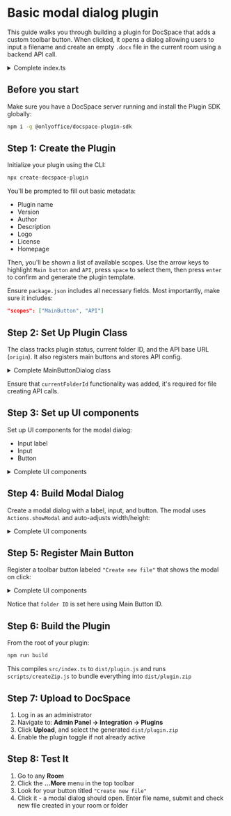 # Basic modal dialog plugin

This guide walks you through building a plugin for DocSpace that adds a custom toolbar button. When clicked, it opens a dialog allowing users to input a filename and create an empty `.docx` file in the current room using a backend API call.

<details>
  <summary>Complete index.ts</summary>

``` js
// For plugin
import { 
  IPlugin, 
  PluginStatus, 
  IMainButtonPlugin, 
  IMainButtonItem, 
  IApiPlugin 
} from '@onlyoffice/docspace-plugin-sdk'

// For Modal
import { 
  Actions, 
  Components, 
  IBox, 
  IText, 
  IMessage, 
  IModalDialog, 
  ModalDisplayType, 
  IButton, 
  ButtonSize,
  IInput,
  InputAutocomplete,
  InputSize,
  InputType,
  InputGroup
} from "@onlyoffice/docspace-plugin-sdk"

class MainButtonDialog implements IPlugin, IMainButtonPlugin, IApiPlugin {
  status: PluginStatus = PluginStatus.active;
  mainButtonItems: Map<string, IMainButtonItem> = new Map();

  currentFolderId: number | null = null;

  onLoadCallback = async () => {};
           
  updateStatus = (status: PluginStatus) => {
    this.status = status;
  };
          
  getStatus = () => {
    return this.status;
  };
          
  setOnLoadCallback = (callback: () => Promise<void>) => {
    this.onLoadCallback = callback;
  };
        
  addMainButtonItem = (item: IMainButtonItem ): void => {
    this.mainButtonItems.set(item.key, item);
  };
        
  getMainButtonItems = (): Map<string, IMainButtonItem > => {
    return this.mainButtonItems;
  };
        
  updateMainButtonItem = (item: IMainButtonItem): void => {
    this.mainButtonItems.set(item.key, item);
  };
  
  origin = "";
  proxy = "";
  prefix = "";

  setOrigin = (origin: string): void => {
    this.origin = origin;
  };

  getOrigin = (): string => {
    return this.origin;
  };

  setProxy = (proxy: string): void => {
    this.proxy = proxy;
  };

  getProxy = (): string => {
    return this.proxy;
  }

  setPrefix = (prefix: string): void => {
    this.prefix = prefix;
  };

  getPrefix = (): string => {
    return this.prefix;
  };

  setAPI = (origin: string, proxy: string, prefix: string): void => {
    this.origin = origin;
    this.proxy = proxy;
    this.prefix = prefix;
  };

  getAPI = (): {origin: string; proxy: string; prefix: string} => {
    return { origin: this.origin, proxy: this.proxy, prefix: this.prefix };
  };

  setCurrentFolderId = (id: number | null) => {
    this.currentFolderId = id;
  };
}

const plugin = new MainButtonDialog();

// Create text props
const labelProps: IText = {
  text: "Name your file",
  fontWeight: 600,
  fontSize: "13px",
  lineHeight: "20px",
  noSelect: true,
};

// Create input props
const onChange = (value: string) => {
  input.value = value;
  const message: IMessage = {
    actions: [Actions.updateProps],
    newProps: input,
  };
  return message;
};

const input: IInput = {
  value: "",
  onChange,
  scale: true,
  size: InputSize.base,
  type: InputType.text,
  autoComplete: InputAutocomplete.off,
};

const inputComponent: InputGroup = {
  component: Components.input,
  props: input,
};

const inputProps: IBox = {
  marginProp: "0 0 24px",
  children: [inputComponent]
};

// Create button props
const createFile = () => {
  fetch(
    `${plugin.getOrigin()}/api/2.0/files/${plugin.currentFolderId}/file`,
    {
      method: "POST",
      headers: {
        "Content-Type": "application/json;charset=utf-8",
      },
      body: JSON.stringify({
        title: `${input.value}.docx`
      }),
    }
  );
};

const buttonProps: IButton = {
  label: "Create File",
  primary: true,
  size: ButtonSize.normal,
  scale: true,
  isDisabled: false,
  withLoadingAfterClick: true,
  onClick: () => {
    console.log(`Creating file named ${input.value}.docx`)
    createFile()
  }
};

// Add label, input, and button components with props to the modal
const body: IBox = {
  widthProp: "700px",
  heightProp: "150px",
  children: [
    { component: Components.text, props: labelProps },
    { component: Components.box, props: inputProps },
    { component: Components.button, props: buttonProps }
  ],
};

export const modalDialogProps: IModalDialog = {
  dialogHeader: "Create an empty DOCX file",
  dialogBody: body,
  displayType: ModalDisplayType.modal,
  onClose: () => {
    const message: IMessage = {
      actions: [Actions.closeModal],
    };
    return message;
  },

  onLoad: async () => {
    return {
      newDialogHeader: modalDialogProps.dialogHeader,
      newDialogBody: modalDialogProps.dialogBody,
    };
  },
  autoMaxHeight: true,
  autoMaxWidth: true,
};

// Create the main button with modal on click
const createItem: IMainButtonItem = {
  key: "main-button",
  label: "Create new file",
  icon: "icon.svg",
  onClick: () => {}
}

const mainButtonItem: IMainButtonItem = {
  key: "main-button",
  label: "Create new file",
  icon: "icon.svg",
  items: [createItem],
  onClick: (id: number) => {
    plugin.setCurrentFolderId(id)
    const message: IMessage = {
        actions: [Actions.showModal],
        modalDialogProps: modalDialogProps,
      };
  
      return message;
  }
};

// Add the main button to the plugin
plugin.addMainButtonItem(mainButtonItem);

declare global {
  interface Window {
    Plugins: any;
  }
};

window.Plugins.Mainbtndialog = plugin || {};

export default plugin;
```

</details>

## Before you start

Make sure you have a DocSpace server running and install the Plugin SDK globally:

```bash
npm i -g @onlyoffice/docspace-plugin-sdk
```

## Step 1: Create the Plugin

Initialize your plugin using the CLI:

```bash
npx create-docspace-plugin
```

You'll be prompted to fill out basic metadata:
- Plugin name
- Version
- Author
- Description
- Logo
- License
- Homepage

Then, you'll be shown a list of available scopes.
Use the arrow keys to highlight `Main button` and `API`, press `space` to select them, then press `enter` to confirm and generate the plugin template.

Ensure `package.json` includes all necessary fields. Most importantly, make sure it includes:
```json
"scopes": ["MainButton", "API"]
```

## Step 2: Set Up Plugin Class

The class tracks plugin status, current folder ID, and the API base URL (`origin`). It also registers main buttons and stores API config.
<details>
  <summary>Complete MainButtonDialog class</summary>

``` js
import { 
  IPlugin, 
  PluginStatus, 
  IMainButtonPlugin, 
  IMainButtonItem, 
  IApiPlugin 
} from '@onlyoffice/docspace-plugin-sdk'

class MainButtonDialog implements IPlugin, IMainButtonPlugin, IApiPlugin {
  status: PluginStatus = PluginStatus.active;
  mainButtonItems: Map<string, IMainButtonItem> = new Map();

  currentFolderId: number | null = null;

  onLoadCallback = async () => {};
           
  updateStatus = (status: PluginStatus) => {
    this.status = status;
  };
          
  getStatus = () => {
    return this.status;
  };
          
  setOnLoadCallback = (callback: () => Promise<void>) => {
    this.onLoadCallback = callback;
  };
        
  addMainButtonItem = (item: IMainButtonItem ): void => {
    this.mainButtonItems.set(item.key, item);
  };
        
  getMainButtonItems = (): Map<string, IMainButtonItem > => {
    return this.mainButtonItems;
  };
        
  updateMainButtonItem = (item: IMainButtonItem): void => {
    this.mainButtonItems.set(item.key, item);
  };
  
  origin = "";
  proxy = "";
  prefix = "";

  setOrigin = (origin: string): void => {
    this.origin = origin;
  };

  getOrigin = (): string => {
    return this.origin;
  };

  setProxy = (proxy: string): void => {
    this.proxy = proxy;
  };

  getProxy = (): string => {
    return this.proxy;
  }

  setPrefix = (prefix: string): void => {
    this.prefix = prefix;
  };

  getPrefix = (): string => {
    return this.prefix;
  };

  setAPI = (origin: string, proxy: string, prefix: string): void => {
    this.origin = origin;
    this.proxy = proxy;
    this.prefix = prefix;
  };

  getAPI = (): {origin: string; proxy: string; prefix: string} => {
    return { origin: this.origin, proxy: this.proxy, prefix: this.prefix };
  };

  setCurrentFolderId = (id: number | null) => {
    this.currentFolderId = id;
  };
}

const plugin = new MainButtonDialog();

// Add plugin items and components below the plugin init line

declare global {
  interface Window {
    Plugins: any;
  }
};

window.Plugins.Mainbtndialog = plugin || {};

export default plugin;
```

</details>

Ensure that `currentFolderId` functionality was added, it's required for file creating API calls.

## Step 3: Set up UI components

Set up UI components for the modal dialog:
- Input label
- Input
- Button

<details>
  <summary>Complete UI components</summary>

``` js
// Create text props
const labelProps: IText = {
  text: "Name your file",
  fontWeight: 600,
  fontSize: "13px",
  lineHeight: "20px",
  noSelect: true,
};

// Create input props
const onChange = (value: string) => {
  input.value = value;
  const message: IMessage = {
    actions: [Actions.updateProps],
    newProps: input,
  };
  return message;
};

const input: IInput = {
  value: "",
  onChange,
  scale: true,
  size: InputSize.base,
  type: InputType.text,
  autoComplete: InputAutocomplete.off,
};

const inputComponent: InputGroup = {
  component: Components.input,
  props: input,
};

const inputProps: IBox = {
  marginProp: "0 0 24px",
  children: [inputComponent]
};

// Create button props
const createFile = () => {
  fetch(
    `${plugin.getOrigin()}/api/2.0/files/${plugin.currentFolderId}/file`,
    {
      method: "POST",
      headers: {
        "Content-Type": "application/json;charset=utf-8",
      },
      body: JSON.stringify({
        title: `${input.value}.docx`
      }),
    }
  );
};

const buttonProps: IButton = {
  label: "Create File",
  primary: true,
  size: ButtonSize.normal,
  scale: true,
  isDisabled: false,
  withLoadingAfterClick: true,
  onClick: () => {
    console.log(`Creating file named ${input.value}.docx`)
    createFile()
  }
};
```
</details>

## Step 4: Build Modal Dialog

Create a modal dialog with a label, input, and button. The modal uses `Actions.showModal` and auto-adjusts width/height:

<details>
  <summary>Complete UI components</summary>

```js
const body: IBox = {
  widthProp: "700px",
  heightProp: "150px",
  children: [
    { component: Components.text, props: labelProps },
    { component: Components.box, props: inputProps },
    { component: Components.button, props: buttonProps }
  ],
};

export const modalDialogProps: IModalDialog = {
  dialogHeader: "Create an empty DOCX file",
  dialogBody: body,
  displayType: ModalDisplayType.modal,
  onClose: () => {
    const message: IMessage = {
      actions: [Actions.closeModal],
    };
    return message;
  },

  onLoad: async () => {
    return {
      newDialogHeader: modalDialogProps.dialogHeader,
      newDialogBody: modalDialogProps.dialogBody,
    };
  },
  autoMaxHeight: true,
  autoMaxWidth: true,
};
```
</details>

## Step 5: Register Main Button

Register a toolbar button labeled `"Create new file"` that shows the modal on click:

<details>
  <summary>Complete UI components</summary>
  
```js
const createItem: IMainButtonItem = {
  key: "main-button",
  label: "Create new file",
  icon: "icon.svg",
  onClick: () => {}
}

const mainButtonItem: IMainButtonItem = {
  key: "main-button",
  label: "Create new file",
  icon: "icon.svg",
  items: [createItem],
  onClick: (id: number) => {
    plugin.setCurrentFolderId(id)
    const message: IMessage = {
        actions: [Actions.showModal],
        modalDialogProps: modalDialogProps,
      };
  
      return message;
  }
};

// Add the main button to the plugin
plugin.addMainButtonItem(mainButtonItem);
```
</details>

Notice that `folder ID` is set here using Main Button ID.

## Step 6: Build the Plugin

From the root of your plugin:

```bash
npm run build
```

This compiles `src/index.ts` to `dist/plugin.js` and runs `scripts/createZip.js` to bundle everything into `dist/plugin.zip`

## Step 7: Upload to DocSpace

1. Log in as an administrator
2. Navigate to: **Admin Panel → Integration → Plugins**
3. Click **Upload**, and select the generated `dist/plugin.zip`
4. Enable the plugin toggle if not already active

## Step 8: Test It

1. Go to any **Room**
2. Click the **...More** menu in the top toolbar
3. Look for your button titled `"Create new file"`
4. Click it - a modal dialog should open. Enter file name, submit and check new file created in your room or folder